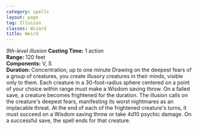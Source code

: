 ```yaml
---
category: spells
layout: page
tag: Illusion
classes: Wizard
title: Weird 
---
```

_9th-level illusion_ 
**Casting Time:** 1 action    
**Range:** 120 feet   
**Components:** V, S   
**Duration:** Concentration, up to one minute 
Drawing on the deepest fears of a group of creatures, you create illusory creatures in their minds, visible only to them. Each creature in a 30-foot-radius sphere centered on a point of your choice within range must make a Wisdom saving throw. On a failed save, a creature becomes frightened for the duration. The illusion calls on the creature's deepest fears, manifesting its worst nightmares as an implacable threat. At the end of each of the frightened creature's turns, it must succeed on a Wisdom saving throw or take 4d10 psychic damage. On a successful save, the spell ends for that creature. 